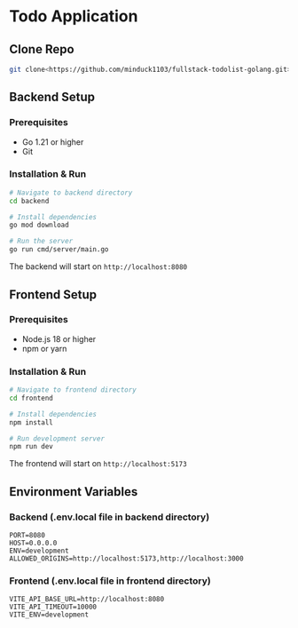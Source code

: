 # Todo Application

## Clone Repo
```bash
git clone<https://github.com/minduck1103/fullstack-todolist-golang.git>
```

## Backend Setup

### Prerequisites
- Go 1.21 or higher
- Git

### Installation & Run
```bash
# Navigate to backend directory
cd backend

# Install dependencies
go mod download

# Run the server
go run cmd/server/main.go
```

The backend will start on `http://localhost:8080`

## Frontend Setup

### Prerequisites
- Node.js 18 or higher
- npm or yarn

### Installation & Run
```bash
# Navigate to frontend directory
cd frontend

# Install dependencies
npm install

# Run development server
npm run dev
```

The frontend will start on `http://localhost:5173`

## Environment Variables

### Backend (.env.local file in backend directory)
```
PORT=8080
HOST=0.0.0.0
ENV=development
ALLOWED_ORIGINS=http://localhost:5173,http://localhost:3000
```

### Frontend (.env.local file in frontend directory)
```
VITE_API_BASE_URL=http://localhost:8080
VITE_API_TIMEOUT=10000
VITE_ENV=development
```
